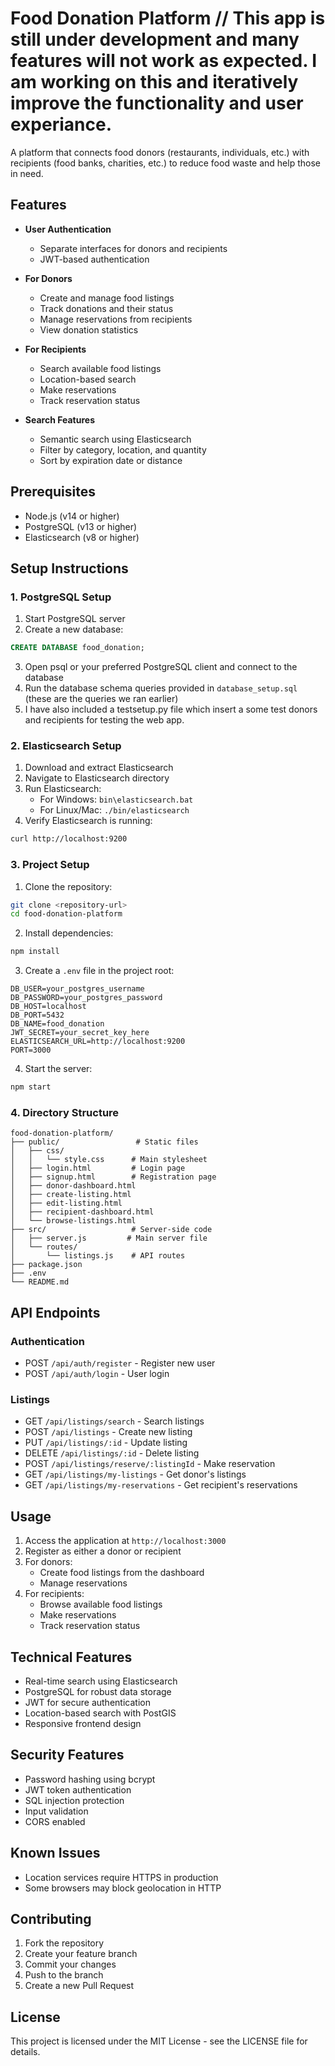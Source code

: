 # Food Donation Platform // This app is still under development and many features will not work as expected. I am working on this and iteratively improve the functionality and user experiance.

A platform that connects food donors (restaurants, individuals, etc.) with recipients (food banks, charities, etc.) to reduce food waste and help those in need.

## Features

- **User Authentication**
  - Separate interfaces for donors and recipients
  - JWT-based authentication

- **For Donors**
  - Create and manage food listings
  - Track donations and their status
  - Manage reservations from recipients
  - View donation statistics

- **For Recipients**
  - Search available food listings
  - Location-based search
  - Make reservations
  - Track reservation status

- **Search Features**
  - Semantic search using Elasticsearch
  - Filter by category, location, and quantity
  - Sort by expiration date or distance

## Prerequisites

- Node.js (v14 or higher)
- PostgreSQL (v13 or higher)
- Elasticsearch (v8 or higher)

## Setup Instructions

### 1. PostgreSQL Setup

1. Start PostgreSQL server
2. Create a new database:
```sql
CREATE DATABASE food_donation;
```
3. Open psql or your preferred PostgreSQL client and connect to the database
4. Run the database schema queries provided in `database_setup.sql` (these are the queries we ran earlier)
5. I have also included a testsetup.py file which insert a some test donors and recipients for testing the web app.

### 2. Elasticsearch Setup

1. Download and extract Elasticsearch
2. Navigate to Elasticsearch directory
3. Run Elasticsearch:
   - For Windows: `bin\elasticsearch.bat`
   - For Linux/Mac: `./bin/elasticsearch`
4. Verify Elasticsearch is running:
```bash
curl http://localhost:9200
```

### 3. Project Setup

1. Clone the repository:
```bash
git clone <repository-url>
cd food-donation-platform
```

2. Install dependencies:
```bash
npm install
```

3. Create a `.env` file in the project root:
```env
DB_USER=your_postgres_username
DB_PASSWORD=your_postgres_password
DB_HOST=localhost
DB_PORT=5432
DB_NAME=food_donation
JWT_SECRET=your_secret_key_here
ELASTICSEARCH_URL=http://localhost:9200
PORT=3000
```

4. Start the server:
```bash
npm start
```

### 4. Directory Structure

```
food-donation-platform/
├── public/                 # Static files
│   ├── css/
│   │   └── style.css      # Main stylesheet
│   ├── login.html         # Login page
│   ├── signup.html        # Registration page
│   ├── donor-dashboard.html
│   ├── create-listing.html
│   ├── edit-listing.html
│   ├── recipient-dashboard.html
│   └── browse-listings.html
├── src/                   # Server-side code
│   ├── server.js         # Main server file
│   └── routes/
│       └── listings.js    # API routes
├── package.json
├── .env
└── README.md
```

## API Endpoints

### Authentication
- POST `/api/auth/register` - Register new user
- POST `/api/auth/login` - User login

### Listings
- GET `/api/listings/search` - Search listings
- POST `/api/listings` - Create new listing
- PUT `/api/listings/:id` - Update listing
- DELETE `/api/listings/:id` - Delete listing
- POST `/api/listings/reserve/:listingId` - Make reservation
- GET `/api/listings/my-listings` - Get donor's listings
- GET `/api/listings/my-reservations` - Get recipient's reservations

## Usage

1. Access the application at `http://localhost:3000`
2. Register as either a donor or recipient
3. For donors:
   - Create food listings from the dashboard
   - Manage reservations
4. For recipients:
   - Browse available food listings
   - Make reservations
   - Track reservation status

## Technical Features

- Real-time search using Elasticsearch
- PostgreSQL for robust data storage
- JWT for secure authentication
- Location-based search with PostGIS
- Responsive frontend design

## Security Features

- Password hashing using bcrypt
- JWT token authentication
- SQL injection protection
- Input validation
- CORS enabled

## Known Issues

- Location services require HTTPS in production
- Some browsers may block geolocation in HTTP

## Contributing

1. Fork the repository
2. Create your feature branch
3. Commit your changes
4. Push to the branch
5. Create a new Pull Request

## License

This project is licensed under the MIT License - see the LICENSE file for details.

